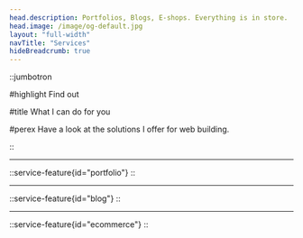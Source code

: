 ```yaml
---
head.description: Portfolios, Blogs, E-shops. Everything is in store.
head.image: /image/og-default.jpg
layout: "full-width"
navTitle: "Services"
hideBreadcrumb: true
---
```


::jumbotron

#highlight
Find out

#title
What I can do for you

#perex
Have a look at the solutions I offer for web building.

::

---

::service-feature{id="portfolio"}
::

---

::service-feature{id="blog"}
::

---

::service-feature{id="ecommerce"}
::
